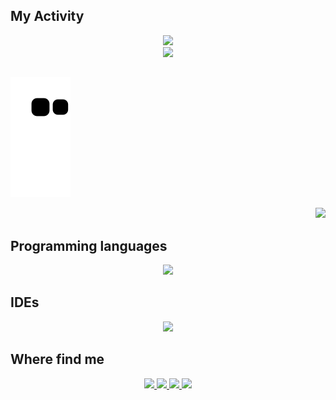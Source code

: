 

## My Activity
<div align='center'>

  <a href="https://github.com/JVtristaoAC">
  <img height="200em" src=https://github-readme-streak-stats.herokuapp.com?user=jvtristaoac&theme=react&border_radius=10&"/> <br>
  <img height="200em" src="https://github-readme-stats.vercel.app/api/top-langs/?username=JVtristaoAC&layout=compact&langs_count=10&theme=react&border_radius=10&card_width=500" />
  
 

</div>

## 

  

  ![Snake animation](https://github.com/JVtristaoAC/JVtristaoAC/blob/output/github-contribution-grid-snake.svg)
  <br>
 <p align='end'>
  <a href="https://visitorbadge.io/status?path=https%3A%2F%2Fgithub.com%2FJVtristaoAC">
   <img src="https://api.visitorbadge.io/api/visitors?path=https%3A%2F%2Fgithub.com%2FJVtristaoAC&label=Visitors&labelColor=%23697689&countColor=%2361dafb"/>
  </a>
</p>

## Programming languages

<p align="center">
    <img src="https://skillicons.dev/icons?i=cs,css,html,js,php,py,java,dotnet&perline=4" />
</p>

## IDEs

<p align='center'>
    <img src="https://skillicons.dev/icons?i=mysql,ps,pr,selenium,visualstudio,vscode&perline=3" />
</p>


## Where find me
<p align="center">
  <a href="https://www.github.com/jvtristaoac">
    <img <img src="https://skillicons.dev/icons?i=github&perline=1" />
  </a>
  <a href="https://www.instagram.com/jvtristaoac/">
    <img <img src="https://skillicons.dev/icons?i=instagram&perline=1" />
  </a>
  <a href="https://www.linkedin.com/in/jvtristaoac">
    <img src="https://skillicons.dev/icons?i=linkedin&perline=1" />
  </a>
  
   
  <a href="https://www.youtube.com/channel/UCOlnU4zYS2b-vlrBcink4Lg">
    <img id="youtube" src="https://user-images.githubusercontent.com/72676389/195736774-1585a30f-a47b-43b7-820c-eb851582bd0a.png" height="49">
  </a>
 



</p>





